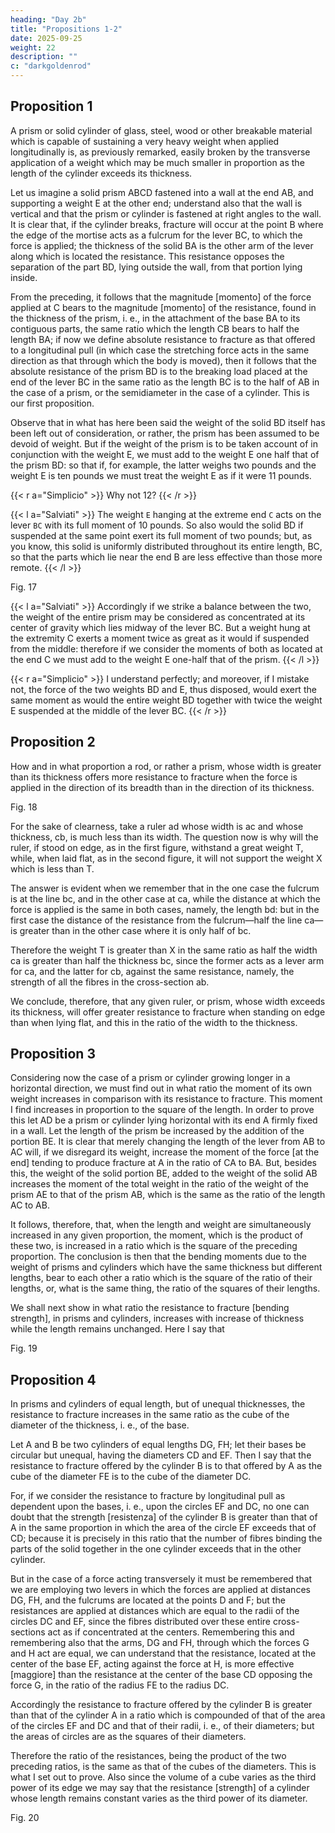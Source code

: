 ```yaml
---
heading: "Day 2b"
title: "Propositions 1-2"
date: 2025-09-25
weight: 22
description: ""
c: "darkgoldenrod"
---
```



## Proposition 1

A prism or solid cylinder of glass, steel, wood or other breakable material which is capable of sustaining a very heavy weight when applied longitudinally is, as previously remarked, easily broken by the transverse application of a weight which may be much smaller in proportion as the length of the cylinder exceeds its thickness.

Let us imagine a solid prism ABCD fastened into a wall at the end AB, and supporting a weight E at the other end; understand also that the wall is vertical and that the prism or cylinder is fastened at right angles to the wall. It is clear that, if the cylinder breaks, fracture will occur at the point B where the edge of the mortise acts as a fulcrum for the lever BC, to which the force is applied; the thickness of the solid BA is the other arm of the lever along which is located the resistance. This resistance opposes the separation of the part BD, lying outside the wall, from that portion lying inside. 

From the preceding, it follows that the magnitude [momento] of the force applied at C bears to the magnitude [momento] of the resistance, found in the thickness of the prism, i. e., in the attachment of the base BA to its contiguous parts, the same ratio which the length CB bears to half the length BA; if now we define absolute resistance to fracture as that offered to a longitudinal pull (in which case the stretching force acts in the same direction as that through which the body is moved), then it follows that the absolute resistance of the prism BD is to the breaking load placed at the end of the lever BC in the same ratio as the length BC is to the half of AB in the case of a prism, or the semidiameter in the case of a cylinder. This is our first proposition.

Observe that in what has here been said the weight of the solid BD itself has been left out of consideration, or rather, the prism has been assumed to be devoid of weight. But if the weight of the prism is to be taken account of in conjunction with the weight E, we must add to the weight E one half that of the prism BD: so that if, for example, the latter weighs two pounds and the weight E is ten pounds we must treat the weight E as if it were 11 pounds.

{{< r a="Simplicio" >}}
Why not 12?
{{< /r >}}



{{< l a="Salviati" >}}
The weight `E` hanging at the extreme end `C` acts on the lever `BC` with its full moment of 10 pounds. So also would the solid BD if suspended at the same point exert its full moment of two pounds; but, as you know, this solid is uniformly distributed throughout its entire length, BC, so that the parts which lie near the end B are less effective than those more remote.
{{< /l >}}


Fig. 17


{{< l a="Salviati" >}}
Accordingly if we strike a balance between the two, the weight of the entire prism may be considered as concentrated at its center of gravity which lies midway of the lever BC. But a weight hung at the extremity C exerts a moment twice as great as it would if suspended from the middle: therefore if we consider the moments of both as located at the end C we must add to the weight E one-half that of the prism.
{{< /l >}}


{{< r a="Simplicio" >}}
I understand perfectly; and moreover, if I mistake not, the force of the two weights BD and E, thus disposed, would exert the same moment as would the entire weight BD together with twice the weight E suspended at the middle of the lever BC.
{{< /r >}}


<!-- Salv.
Precisely so, and a fact worth remembering. Now we can readily understand -->


## Proposition 2

How and in what proportion a rod, or rather a prism, whose width is greater than its thickness offers more resistance to fracture when the force is applied in the direction of its breadth than in the direction of its thickness.


Fig. 18

For the sake of clearness, take a ruler ad whose width is ac and whose thickness, cb, is much less than its width. The question now is why will the ruler, if stood on edge, as in the first figure, withstand a great weight T, while, when laid flat, as in the second figure, it will not support the weight X which is less than T. 

The answer is evident when we remember that in the one case the fulcrum is at the line bc, and in the other case at ca, while the distance at which the force is applied is the same in both cases, namely, the length bd: but in the first case the distance of the resistance from the fulcrum—half the line ca—is greater than in the other case where it is only half of bc. 

Therefore the weight T is greater than X in the same ratio as half the width ca is greater than half the thickness bc, since the former acts as a lever arm for ca, and the latter for cb, against the same resistance, namely, the strength of all the fibres in the cross-section ab. 

We conclude, therefore, that any given ruler, or prism, whose width exceeds its thickness, will offer greater resistance to fracture when standing on edge than when lying flat, and this in the ratio of the width to the thickness.


## Proposition 3

Considering now the case of a prism or cylinder growing longer in a horizontal direction, we must find out in what ratio the moment of its own weight increases in comparison with its resistance to fracture. This moment I find increases in proportion to the square of the length. In order to prove this let AD be a prism or cylinder lying horizontal with its end A firmly fixed in a wall. Let the length of the prism be increased by the addition of the portion BE. It is clear that merely changing the length of the lever from AB to AC will, if we disregard its weight, increase the moment of the force [at the end] tending to produce fracture at A in the ratio of CA to BA. But, besides this, the weight of the solid portion BE, added to the weight of the solid AB increases the moment of the total weight in the ratio of the weight of the prism AE to that of the prism AB, which is the same as the ratio of the length AC to AB.

It follows, therefore, that, when the length and weight are simultaneously increased in any given proportion, the moment, which is the product of these two, is increased in a ratio which is the square of the preceding proportion. The conclusion is then that the bending moments due to the weight of prisms and cylinders which have the same thickness but different lengths, bear to each other a ratio which is the square of the ratio of their lengths, or, what is the same thing, the ratio of the squares of their lengths.

We shall next show in what ratio the resistance to fracture [bending strength], in prisms and cylinders, increases with increase of thickness while the length remains unchanged. Here I say that


Fig. 19

## Proposition 4

In prisms and cylinders of equal length, but of unequal thicknesses, the resistance to fracture increases in the same ratio as the cube of the diameter of the thickness, i. e., of the base.

Let A and B be two cylinders of equal lengths DG, FH; let their bases be circular but unequal, having the diameters CD and EF. Then I say that the resistance to fracture offered by the cylinder B is to that offered by A as the cube of the diameter FE is to the cube of the diameter DC. 

For, if we consider the resistance to fracture by longitudinal pull as dependent upon the bases, i. e., upon the circles EF and DC, no one can doubt that the strength [resistenza] of the cylinder B is greater than that of A in the same proportion in which the area of the circle EF exceeds that of CD; because it is precisely in this ratio that the number of fibres binding the parts of the solid together in the one cylinder exceeds that in the other cylinder.

But in the case of a force acting transversely it must be remembered that we are employing two levers in which the forces are applied at distances DG, FH, and the fulcrums are located at the points D and F; but the resistances are applied at distances which are equal to the radii of the circles DC and EF, since the fibres distributed over these entire cross-sections act as if concentrated at the centers. Remembering this and remembering also that the arms, DG and FH, through which the forces G and H act are equal, we can understand that the resistance, located at the center of the base EF, acting against the force at H, is more effective [maggiore] than the resistance at the center of the base CD opposing the force G, in the ratio of the radius FE to the radius DC. 

Accordingly the resistance to fracture offered by the cylinder B is greater than that of the cylinder A in a ratio which is compounded of that of the area of the circles EF and DC and that of their radii, i. e., of their diameters; but the areas of circles are as the squares of their diameters. 

Therefore the ratio of the resistances, being the product of the two preceding ratios, is the same as that of the cubes of the diameters. This is what I set out to prove. Also since the volume of a cube varies as the third power of its edge we may say that the resistance [strength] of a cylinder whose length remains constant varies as the third power of its diameter.


Fig. 20

<!-- From the preceding we are able to conclude that -->

